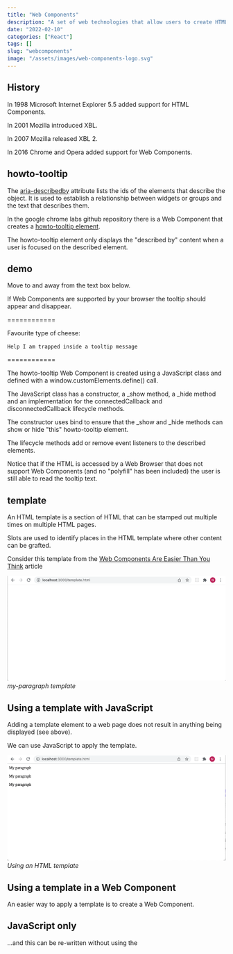 ```yaml
---
title: "Web Components"
description: "A set of web technologies that allow users to create HTML elements."
date: "2022-02-10"
categories: ["React"]
tags: []
slug: "webcomponents"
image: "/assets/images/web-components-logo.svg"
---
```



## History

In 1998 Microsoft Internet Explorer 5.5 added support for HTML Components. 

In 2001 Mozilla introduced XBL.

In 2007 Mozilla released XBL 2.

In 2016 Chrome and Opera added support for Web Components.


## howto-tooltip

The [aria-describedby](https://developer.mozilla.org/en-US/docs/Web/Accessibility/ARIA/Attributes/aria-describedby) attribute lists the ids of the elements that describe the object. It is used to establish a relationship between widgets or groups and the text that describes them.

In the google chrome labs github repository there is a Web Component that creates a [howto-tooltip element](https://googlechromelabs.github.io/howto-components/howto-tooltip/#demo).

The howto-tooltip element only displays the "described by" content when a user is focused on the described element.


## demo

Move to and away from the text box below. 

If Web Components are supported by your browser the tooltip should appear and disappear.
                    

============

                    
Favourite type of cheese: 
                    

                    

    Help I am trapped inside a tooltip message

                    

============

The howto-tooltip Web Component is created using a JavaScript class and defined with a window.customElements.define() call.

The JavaScript class has a constructor, a _show method, a _hide method and an implementation for the connectedCallback and disconnectedCallback lifecycle methods.

The constructor uses bind to ensure that the _show and _hide methods can show or hide "this" howto-tooltip element.

The lifecycle methods add or remove event listeners to the described elements.

Notice that if the HTML is accessed by a Web Browser that does not support Web Components (and no "polyfill" has been included) the user is still able to read the tooltip text.


## template

An HTML template is a section of HTML that can be stamped out multiple times on multiple HTML pages.

Slots are used to identify places in the HTML template where other content can be grafted.

Consider this template from the [Web Components Are Easier Than You Think](https://css-tricks.com/web-components-are-easier-than-you-think/) article

<body>
    <template id="my-paragraph">
        <p>My paragraph</p>
    </template>
</body>

![](/assets/images/webcomponents/screen-shot-2022-02-10-at-1.16.05-pm-890x428.png)
*my-paragraph template*


## Using a template with JavaScript

Adding a template element to a web page does not result in anything being displayed (see above).

We can use JavaScript to apply the template.

<script>
        let template = document.getElementById('my-paragraph');
        let templateContent = template.content;
        document.body.appendChild(templateContent.cloneNode(true))
document.body.appendChild(templateContent.cloneNode(true))
document.body.appendChild(templateContent.cloneNode(true))
    </script>

![](/assets/images/webcomponents/screen-shot-2022-02-10-at-1.21.13-pm-890x429.png)
*Using an HTML template*


## Using a template in a Web Component

An easier way to apply a template is to create a Web Component.

<script>

        customElements.define("my-element",
            class extends HTMLElement {
                constructor() {
                    super();
                    let template = document.getElementById("my-paragraph");
                    let templatecontent = template.content;
                    const shadowRoot = this.attachShadow({ mode: "open" }).appendChild(templatecontent.cloneNode(true));
                }
            });

    </script>


## JavaScript only

...and this can be re-written without using the <template> tag.


## Slots

Slots are a way to customize a template.

If a developer wants to add more than one slot to a single template they need to provide ids.

Consider these examples:

  Hello World!
<template>
  <p>Hello <slot>World</slot>!</p>
</template>

and

<template>
  <p><slot name="greeting">Hello</slot> <slot name="name">World</slot>!</p>
</template>


## Web Components with slots

The example below shows how a Web Component can be created with support for slots.

![](/assets/images/webcomponents/screen-shot-2022-02-10-at-4.49.43-pm-828x372.png)
*Web Component with slots*


## Properties

Values can also be passed to Web Components using HTML element properties


## Events

Web Component events can be bubbled up to parent elements.

Web Components can dispatch custom events.

![](/assets/images/webcomponents/screen-shot-2022-02-10-at-6.23.41-pm-1260x648.png)
*The click event is bubbled up. The custom tick events are dispatched.*


## Are Web Components the future?

In her [article](https://blog.logrocket.com/what-happened-to-web-components/) Anna Monus explains:

*These days, web components are a divisive topic. They were once expected to revolutionize frontend development, but they’re still struggling to achieve industrywide adoption. Some developers say web components have already died, while others think they’re the future of web development.*

...

*UI libraries, such as React, Vue, and Angular, serve the same purpose as web components: they make component-based frontend development possible. Even though they’re not native to web browsers (you have to add the libraries separately while web components use web APIs built into the browser, such as DOM and CustomElementRegistry), they have a huge ecosystem, good documentation, and many developer-friendly features.*

[https://blog.logrocket.com/what-happened-to-web-components/](https://blog.logrocket.com/what-happened-to-web-components/)


## React integration

In his [article](https://css-tricks.com/3-approaches-to-integrate-react-with-custom-elements/) Caleb Williams explains:

*As of the time of this writing, React recently released version 17. The React team had initially planned to release improvements for compatibility with custom elements; unfortunately, those plans seem to have been pushed back to version 18.

Until then it will take a little extra work to use all the features custom elements offer with React. Hopefully, the React team will continue to improve support to bridge the gap between React and the web platform.*

[https://css-tricks.com/3-approaches-to-integrate-react-with-custom-elements/](https://css-tricks.com/3-approaches-to-integrate-react-with-custom-elements/)


## html embedded above

```text
<label for="cheese">Favourite type of cheese: </label>
<input id="cheese" aria-describedby="tp2"/>
<howto-tooltip id="tp2">Help I am trapped inside a tooltip message</howto-tooltip>
```

## howtoTooltip.js

```text
class HowtoTooltip extends HTMLElement {

    constructor() {
        super();

        this._show = this._show.bind(this);
        this._hide = this._hide.bind(this);
    }

    connectedCallback() {
        this._hide();

        this._target = document.querySelector('[aria-describedby=' + this.id + ']');
        if (!this._target)
            return;

        this._target.addEventListener('focus', this._show);
        this._target.addEventListener('blur', this._hide);
        this._target.addEventListener('mouseenter', this._show);
        this._target.addEventListener('mouseleave', this._hide);
    }

    disconnectedCallback() {
        if (!this._target)
            return;

        this._target.removeEventListener('focus', this._show);
        this._target.removeEventListener('blur', this._hide);
        this._target.removeEventListener('mouseenter', this._show);
        this._target.removeEventListener('mouseleave', this._hide);
        this._target = null;
    }

    _show() {
        this.hidden = false;
    }

    _hide() {
        this.hidden = true;
    }
}


window.customElements.define('howto-tooltip', HowtoTooltip)

customElements.whenDefined('howto-tooltip').then(() => {
    console.log('howto-tooltip ready!');
});
```

## template.html

```text
<body>

    <template id="my-paragraph">
        <p>My paragraph</p>
    </template>


    <script>

        customElements.define("my-element",
            class extends HTMLElement {
                constructor() {
                    super();
                    let template = document.getElementById("my-paragraph");
                    let templatecontent = template.content;
                    const shadowRoot = this.attachShadow({ mode: "open" }).appendChild(templatecontent.cloneNode(true));
                }
            });

    </script>

    <my-element></my-element>
    <my-element></my-element>
    <my-element></my-element>

</body>
```

## template.html

```text
<body>

    <script>

        const template = document.createElement('template');
        template.innerHTML = `
            <p>My paragraph</p>
        `

        customElements.define("my-element",
            class extends HTMLElement {
                constructor() {
                    super();
                    let templatecontent = template.content;
                    const shadowRoot = this.attachShadow({ mode: "open" }).appendChild(templatecontent.cloneNode(true));
                }
            });

    </script>

    <my-element></my-element>
    <my-element></my-element>
    <my-element></my-element>

</body>
```

## template.html

```text
<body>

    <script>

        const template = document.createElement('template');
        template.innerHTML = `
            <p><slot name="greeting">Hello</slot> <slot name="name">World</slot>!</p>
        `

        customElements.define("my-element",
            class extends HTMLElement {
                constructor() {
                    super();
                    let templatecontent = template.content;
                    const shadowRoot = this.attachShadow({ mode: "open" }).appendChild(templatecontent.cloneNode(true));
                }
            });

    </script>

    <my-element></my-element>
    <my-element><span slot="name">Neil</span></my-element>
    <my-element><span slot="name">Neil</span><span slot="greeting">Welcome</span></my-element>

</body>
```

## template.html

```text
<body>

    <script>

        const template = document.createElement('template');
        template.innerHTML = `
            <p><slot>Hello</slot> <span id="name">World</span>!</p>
        `

        customElements.define("my-element",
            class extends HTMLElement {
                constructor() {
                    super();
                    let templatecontent = template.content;
                    const shadowRoot = this.attachShadow({ mode: "open" }).appendChild(templatecontent.cloneNode(true));
                }
                static get observedAttributes() {
                    return ['name'];
                }

                attributeChangedCallback(name, oldValue, newValue) {
                    if (name == 'name') {
                        const span = this.shadowRoot.querySelector('#name')
                        if (newValue) {
                            span.innerText = newValue
                            return
                        } 
                        span.innerText = "World"
                    }
                }
            });


    </script>

    <my-element></my-element>
    <my-element name="Neil"></my-element>
    <my-element name="Neil"><span slot>Welcome</span></my-element>
```

## template.html

```text
<body>

    <script>

        const template = document.createElement('template');
        template.innerHTML = `
            <p><slot>Hello</slot> <span id="name">World</span>!</p>
        `

        customElements.define("my-element",
            class extends HTMLElement {
                constructor() {
                    super();
                    let templatecontent = template.content;
                    const shadowRoot = this.attachShadow({ mode: "open" }).appendChild(templatecontent.cloneNode(true));
                }

                static get observedAttributes() {
                    return ['name'];
                }

                attributeChangedCallback(name, oldValue, newValue) {
                    if (name == 'name') {
                        const span = this.shadowRoot.querySelector('#name')
                        if (newValue) {
                            span.innerText = newValue
                            return
                        }
                        span.innerText = "World"
                    }
                }

                connectedCallback() {
                    this._interval = setInterval( () => {
                        console.log('.')
                        this._tick()
                    }, 50000);
                }

                disconnectedCallback() {
                    clearInterval(this._interval);
                }

                _tick() {
                    const tickEvent = new CustomEvent("tick", {
                        bubbles: true,
                        cancelable: false,
                        composed: true
                    })
                    this.dispatchEvent(tickEvent);
                }

            })

    </script>

    <my-element id='first'></my-element>
    <my-element id='second' name="Neil"></my-element>
    <my-element name="Neil"><span slot>Welcome</span></my-element>

    <script>

        document.querySelector('#first').addEventListener("tick", (e) => {
            console.log('tick');
            console.log(e);
        });

        document.querySelector('#first').addEventListener("click", (e) => {
            console.log('click');
            console.log(e);
        });

        document.querySelector('#second').addEventListener("tick", function (e) {
            console.log('tock');
            console.log(e);
        });

    </script>

</body>
```
## References

- [Web Components Are Easier Than You Think](https://css-tricks.com/web-components-are-easier-than-you-think/)
